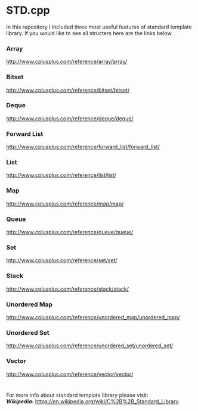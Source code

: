 # STD.cpp

In this repository I included three most useful features of standard template library. If you would like to see all structers here are the links below. 

### Array
http://www.cplusplus.com/reference/array/array/

### Bitset
http://www.cplusplus.com/reference/bitset/bitset/

### Deque
http://www.cplusplus.com/reference/deque/deque/

### Forward List
http://www.cplusplus.com/reference/forward_list/forward_list/

### List
http://www.cplusplus.com/reference/list/list/

### Map
http://www.cplusplus.com/reference/map/map/

### Queue
http://www.cplusplus.com/reference/queue/queue/

### Set
http://www.cplusplus.com/reference/set/set/

### Stack
http://www.cplusplus.com/reference/stack/stack/

### Unordered Map
http://www.cplusplus.com/reference/unordered_map/unordered_map/

### Unordered Set
http://www.cplusplus.com/reference/unordered_set/unordered_set/

### Vector
http://www.cplusplus.com/reference/vector/vector/

# 
For more info about standard template library please visit:  
***Wikipedia:*** https://en.wikipedia.org/wiki/C%2B%2B_Standard_Library
